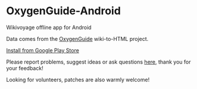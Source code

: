 OxygenGuide-Android
===================

Wikivoyage offline app for Android

Data comes from the [OxygenGuide](https://code.google.com/p/oxygenguide) wiki-to-HTML project.

[Install from Google Play Store](https://play.google.com/store/apps/details?id=org.github.OxygenGuide)

Please report problems, suggest ideas or ask questions [here](https://github.com/nicolas-raoul/OxygenGuide-Android/issues), thank you for your feedback!

Looking for volunteers, patches are also warmly welcome!
